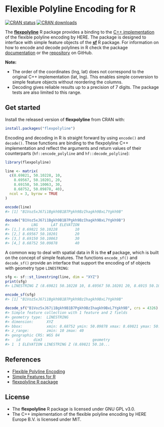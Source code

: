 
# Flexible Polyline Encoding for R

<!-- badges: start -->
[![CRAN status](https://www.r-pkg.org/badges/version/flexpolyline)](https://CRAN.R-project.org/package=flexpolyline)
[![CRAN downloads](https://cranlogs.r-pkg.org/badges/last-month/flexpolyline?color=brightgreen)](https://CRAN.R-project.org/package=flexpolyline)
<!-- badges: end -->

The **[flexpolyline](https://CRAN.R-project.org/package=flexpolyline)** R package
provides a binding to the
[C++ implementation](https://github.com/heremaps/flexible-polyline/tree/master/cpp)
of the flexible polyline encoding by HERE. The package is designed to
interface with simple feature objects of the
**[sf](https://CRAN.R-project.org/package=sf)** R package. For information on
how to encode and decode polylines in R check the package
[documentation](https://munterfinger.github.io/flexpolyline/index.html) or the
[repository](https://github.com/munterfinger/flexpolyline) on GitHub.

**Note:**
* The order of the coordinates (lng, lat) does not correspond to the original
C++ implementation (lat, lng). This enables simple conversion to simple feature
objects without reordering the columns.
* Decoding gives reliable results up to a precision of 7 digits.
The package tests are also limited to this range.

## Get started

Install the released version of **flexpolyline** from CRAN with:

``` r
install.packages("flexpolyline")
```

Encoding and decoding in R is straight forward by using `encode()` and `decode()`.
These functions are binding to the flexpolyline C++ implementation and reflect
the arguments and return values of their counterparts (`hf::encode_polyline` and
`hf::decode_polyline`):

``` r
library(flexpolyline)

line <- matrix(
  c(8.69821, 50.10228, 10,
    8.69567, 50.10201, 20,
    8.69150, 50.10063, 30,
    8.68752, 50.09878, 40),
  ncol = 3, byrow = TRUE
)

encode(line)
#> [1] "B1Voz5xJ67i1Bgkh9B1B7Pgkh9BzIhagkh9BxL7Ygkh9B"

decode("B1Voz5xJ67i1Bgkh9B1B7Pgkh9BzIhagkh9BxL7Ygkh9B")
#>          LNG      LAT ELEVATION
#> [1,] 8.69821 50.10228        10
#> [2,] 8.69567 50.10201        20
#> [3,] 8.69150 50.10063        30
#> [4,] 8.68752 50.09878        40
```

A common way to deal with spatial data in R is the **sf** package, which is
built on the concept of simple features. The functions `encode_sf()` and
`decode_sf()` provide an interface that support the encoding of sf objects with
geometry type `LINESTRING`:

``` r
sfg <- sf::st_linestring(line, dim = "XYZ")
print(sfg)
#> LINESTRING Z (8.69821 50.10228 10, 8.69567 50.10201 20, 8.6915 50.10063 3...

encode_sf(sfg)
#> [1] "B1Voz5xJ67i1Bgkh9B1B7Pgkh9BzIhagkh9BxL7Ygkh9B"

decode_sf("B1Voz5xJ67i1Bgkh9B1B7Pgkh9BzIhagkh9BxL7Ygkh9B", crs = 4326)
#> Simple feature collection with 1 feature and 2 fields
#> geometry type:  LINESTRING
#> dimension:      XYZ
#> bbox:           xmin: 8.68752 ymin: 50.09878 xmax: 8.69821 ymax: 50.10228
#> z_range:        zmin: 10 zmax: 40
#> geographic CRS: WGS 84
#>   id      dim3                       geometry
#> 1  1 ELEVATION LINESTRING Z (8.69821 50.10...
```

## References

* [Flexible Polyline Encoding](https://github.com/heremaps/flexible-polyline)
* [Simple Features for R](https://CRAN.R-project.org/package=sf)
* [flexpolyline R package](https://github.com/munterfinger/flexpolyline)

## License

* The **flexpolyline** R package is licensed under GNU GPL v3.0.
* The C++ implementation of the flexible polyline encoding by HERE Europe B.V.
is licensed under MIT.
